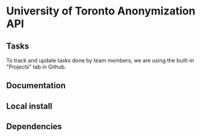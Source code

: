 # University of Toronto Anonymization API

## Tasks

To track and update tasks done by team members, we are using the built-in "Projects" tab in Github.

## Documentation
## Local install
## Dependencies
